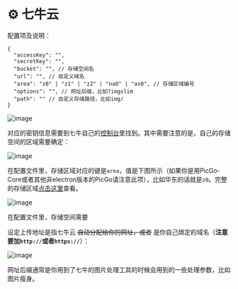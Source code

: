 # ⚙ 七牛云

配置项及说明：

```
{
  "accessKey": "",
  "secretKey": "",
  "bucket": "", // 存储空间名
  "url": "", // 自定义域名
  "area": "z0" | "z1" | "z2" | "na0" | "as0", // 存储区域编号
  "options": "", // 网址后缀，比如?imgslim
  "path": "" // 自定义存储路径，比如img/
}
```

![image](https://user-images.githubusercontent.com/12621342/34243072-191cc4ae-e65a-11e7-99f6-ebe6b7dcaf86.png)

对应的密钥信息需要到七牛自己的[控制台](https://portal.qiniu.com/user/key)里找到。其中需要注意的是，自己的存储空间的区域需要确定：

![image](https://user-images.githubusercontent.com/12621342/34243146-69af085a-e65a-11e7-965c-2a3d15856480.png)

在配置文件里，存储区域对应的键是`area`，值是下图所示（如果你是用PicGo-Core或者其他非electron版本的PicGo请注意此项），比如华东的话就是`z0`。完整的存储区域[点击这里](https://developer.qiniu.com/kodo/1671/region-endpoint-fq)查看。

![image](https://user-images.githubusercontent.com/12621342/50533009-e5189100-0b5c-11e9-9812-438576990828.png)

在配置文件里，存储空间需要

设定上传地址是指七牛云 ~~自动分配给你的网址，或者~~ 是你自己绑定的域名（**注意要加`http://`或者`https://`**）：

![image](https://user-images.githubusercontent.com/12621342/34245183-c38d9766-e663-11e7-964e-2d7a9ab9e9e9.png)

网址后缀通常是你用到了七牛的图片处理工具的时候会用到的一些处理参数，比如图片瘦身。

